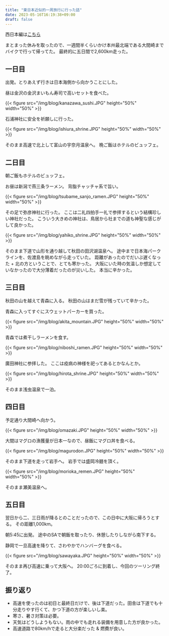 ```yaml
---
title: "東日本近似的一周旅行に行った話"
date: 2023-05-16T16:19:38+09:00
draft: false
---
```


西日本編は[こちら](/blog/tour_day1/)

まとまった休みを取ったので、一週間半くらいかけ本州最北端である大間崎までバイクで行って帰ってた。
最終的に五日間で2,600km走った。

## 一日目
出発。とりあえず行きは日本海側から向かうことにした。

昼は金沢の金沢まいもん寿司で高いセットを食べた。

{{< figure src="/img/blog/kanazawa_sushi.JPG" height="50%" width="50%" >}}

石浦神社に安全を祈願しに行った。

{{< figure src="/img/blog/ishiura_shrine.JPG" height="50%" width="50%" >}}

そのまま高速で北上して富山の宇奈月温泉へ。
晩ご飯はホテルのビュッフェ。

## 二日目

朝ご飯もホテルのビュッフェ。

お昼は新潟で燕三条ラーメン。
背脂チャッチャ系で旨い。

{{< figure src="/img/blog/tsubame_sanjo_ramen.JPG" height="50%" width="50%" >}}

その足で弥彦神社に行った。
ここは二礼四拍手一礼で参拝するという結構珍しい神社だった。
こういう大きめの神社は、鳥居から社までの道も神聖な感じがして良かった。

{{< figure src="/img/blog/yahiko_shrine.JPG" height="50%" width="50%" >}}

そのまま下道で山形を通り越して秋田の田沢湖温泉へ。
途中まで日本海パークラインを、佐渡島を眺めながら走っていた。
距離があったのでだいぶ遅くなった + 北の方ということで、とても寒かった。
大阪にいた時の気温しか想定していなかったので大分薄着だったのが災いした。
本当に辛かった。

## 三日目

秋田の山を越えて青森に入る。
秋田の山はまだ雪が残っていて辛かった。

青森に入ってすぐにスウェットパーカーを買った。

{{< figure src="/img/blog/akita_mountain.JPG" height="50%" width="50%" >}}

青森では煮干しラーメンを食す。

{{< figure src="/img/blog/niboshi_ramen.JPG" height="50%" width="50%" >}}

廣田神社に参拝した。
ここは疫病の神様を祀ってあるとかなんとか。

{{< figure src="/img/blog/hirota_shrine.JPG" height="50%" width="50%" >}}

そのまま浅虫温泉で一泊。

## 四日目

予定通り大間崎へ向かう。

{{< figure src="/img/blog/omazaki.JPG" height="50%" width="50%" >}}

大間はマグロの漁獲量が日本一なので、昼飯にマグロ丼を食べる。

{{< figure src="/img/blog/magurodon.JPG" height="50%" width="50%" >}}

そのまま下道を走って岩手へ。
岩手では盛岡冷麺を頂く。

{{< figure src="/img/blog/morioka_remen.JPG" height="50%" width="50%" >}}

そのまま瀬美温泉へ。

## 五日目

翌日から二、三日雨が降るとのことだったので、この日中に大阪に帰ろうとする。
その距離1,000km。

朝5:45に出発。
途中のSAで朝飯を取ったり、休憩したりしながら南下する。

静岡で一旦高速を降りて、さわやかでハンバーグを食べる。

{{< figure src="/img/blog/sawayaka.JPG" height="50%" width="50%" >}}

そのまま再び高速に乗って大阪へ。
20:00ごろに到着し、今回のツーリング終了。

## 振り返り
- 高速を使ったのは初日と最終日だけで、後は下道だった。田舎は下道でも十分走りやす行くて、かつ下道の方が楽しいし楽。
- 寒さ、暑さ対策は必要。
- 天気はどうしようもない。雨の中でも走れる装備を用意した方が良かった。
- 高速道路で80km/hで走ると大分楽だった & 燃費が良い。
